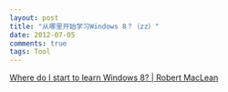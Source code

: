 ```yaml
---
layout: post
title: "从哪里开始学习Windows 8？（zz）"
date: 2012-07-05
comments: true
tags: Tool
---
```

<a href="http://www.sadev.co.za/content/where-do-i-start-learn-windows-8">Where do I start to learn Windows 8? | Robert MacLean</a><br /><blockquote></blockquote>